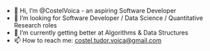 - 👋 Hi, I’m @CostelVoica - an aspiring Software Developer
- 👀 I’m looking for Software Developer / Data Science / Quantitative Research roles
- 🌱 I’m currently getting better at Algorithms & Data Structures
- 📫 How to reach me: costel.tudor.voica@gmail.com

<!---
CostelVoica/CostelVoica is a ✨ special ✨ repository because its `README.md` (this file) appears on your GitHub profile.
You can click the Preview link to take a look at your changes.
--->
